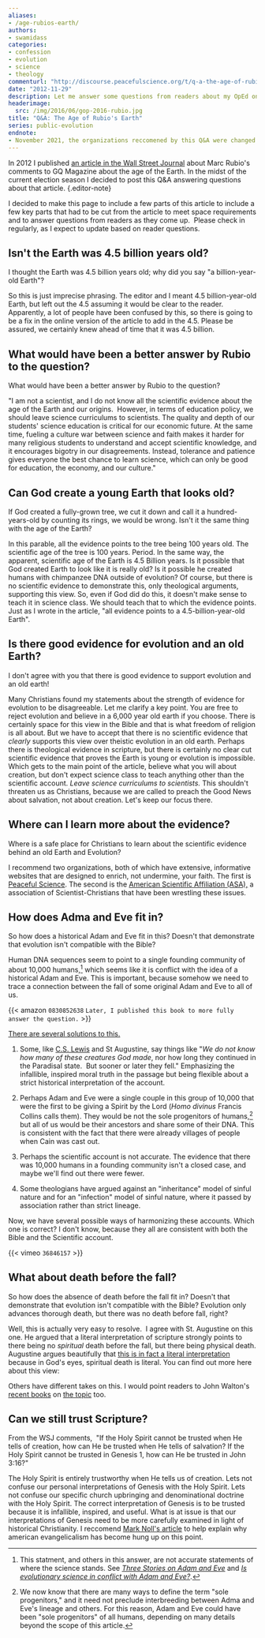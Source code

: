 ```yaml
---
aliases:
- /age-rubios-earth/
authors:
- swamidass
categories:
- confession
- evolution
- science
- theology
commenturl: "http://discourse.peacefulscience.org/t/q-a-the-age-of-rubios-earth/12606"
date: "2012-11-29"
description: Let me answer some questions from readers about my OpEd on Marco Rubio and the Age of the Earth.
headerimage:
  src: /img/2016/06/gop-2016-rubio.jpg
title: "Q&A: The Age of Rubio's Earth"
series: public-evolution
endnote:
- November 2021, the organizations reccomened by this Q&A were changed. The resources on Adam and Eve were updated. Two footnotes were added to disclose scientific inaccuracy.
---
```


In 2012 I published [an article in the Wall Street Journal](/articles/rubio-age-earth/) about Marc Rubio's comments to GQ Magazine about the age of the Earth. In the midst of the current election season I decided to post this Q&A answering questions about that article.
{.editor-note}

I decided to make this page to include a few parts of this article to include a few key parts that had to be cut from the article to meet space requirements and to answer questions from readers as they come up.  Please check in regularly, as I expect to update based on reader questions.

<div class="article-question">

## Isn't the Earth was 4.5 billion years old?

I thought the Earth was 4.5 billion years old; why did you say "a billion-year-old Earth"?

</div> 

So this is just imprecise phrasing. The editor and I meant 4.5 billion-year-old Earth, but left out the 4.5 assuming it would be clear to the reader. Apparently, a lot of people have been confused by this, so there is going to be a fix in the online version of the article to add in the 4.5. Please be assured, we certainly knew ahead of time that it was 4.5 billion.

<div class="article-question">

## What would have been a better answer by Rubio to the question?

What would have been a better answer by Rubio to the question?

</div> 

"I am not a scientist, and I do not know all the scientific evidence about the age of the Earth and our origins.  However, in terms of education policy, we should leave science curriculums to scientists. The quality and depth of our students' science education is critical for our economic future. At the same time, fueling a culture war between science and faith makes it harder for many religious students to understand and accept scientific knowledge, and it encourages bigotry in our disagreements. Instead, tolerance and patience gives everyone the best chance to learn science, which can only be good for education, the economy, and our culture."


<div class="article-question">

## Can God create a young Earth that looks old?

If God created a fully-grown tree, we cut it down and call it a hundred-years-old by counting its rings, we would be wrong. Isn't it the same thing with the age of the Earth?

</div> 

In this parable, all the evidence points to the tree being 100 years old. The scientific age of the tree is 100 years. Period. In the same way, the apparent, scientific age of the Earth is 4.5 Billion years. Is it possible that God created Earth to look like it is really old? Is it possible he created humans with chimpanzee DNA outside of evolution? Of course, but there is no scientific evidence to demonstrate this, only theological arguments, supporting this view. So, even if God did do this, it doesn't make sense to teach it in science class. We should teach that to which the evidence points. Just as I wrote in the article, "all evidence points to a 4.5-billion-year-old Earth".


<div class="article-question">

## Is there good evidence for evolution and an old Earth?

I don't agree with you that there is good evidence to support evolution and an old earth!
</div> 

Many Christians found my statements about the strength of evidence for evolution to be disagreeable. Let me clarify a key point. You are free to reject evolution and believe in a 6,000 year old earth if you choose. There is certainly space for this view in the Bible and that is what freedom of religion is all about. But we have to accept that there is no scientific evidence that *clearly* supports this view over theistic evolution in an old earth. Perhaps there is theological evidence in scripture, but there is certainly no clear cut scientific evidence that proves the Earth is young or evolution is impossible. Which gets to the main point of the article, believe what you will about creation, but don't expect science class to teach anything other than the scientific account. *Leave science curriculums to scientists.* This shouldn't threaten us as Christians, because we are called to preach the Good News about salvation, not about creation. Let's keep our focus there.

<div class="article-question">

## Where can I learn more about the evidence?

Where is a safe place for Christians to learn about the scientific evidence behind an old Earth and Evolution?

</div> 

I recommend two organizations, both of which have extensive, informative websites that are designed to enrich, not undermine, your faith. The first is [Peaceful Science](http://peacefulscience.org/). The second is the [American Scientific Affiliation (ASA),](http://network.asa3.org/ "American Scientific Affiliation (ASA)") a association of Scientist-Christians that have been wrestling these issues.


<div class="article-question">

## How does Adma and Eve fit in?

So how does a historical Adam and Eve fit in this? Doesn't that demonstrate that evolution isn't compatible with the Bible?

</div> 


Human DNA sequences seem to point to a single founding community of about 10,000 humans,[^1] which seems like it is conflict with the idea of a historical Adam and Eve. This is important, because somehow we need to trace a connection between the fall of some original Adam and Eve to all of us.

[^1]: This statment, and others in this answer, are not accurate statements of where the science stands. See [*Three Stories on Adam and Eve*](/articles/three-stories-on-adam) and [*Is evolutionary science in conflict with Adam and Eve?*](/articles/evolution-adam-eve/).

{{< amazon `0830852638` `Later, I published this book to more fully answer the question.` >}}

[There are several solutions to this.](/articles/evolution-adam-eve/) 

1. Some, like [C.S. Lewis](http://resurrectingraleigh.com/2012/06/12/mere-depravity-adam-myth-evolution-and-the-fall/ "C.S. Lewis") and St Augustine, say things like "*We do not know how many of these creatures God made*, nor how long they continued in the Paradisal state.  But sooner or later they fell." Emphasizing the infallible, inspired moral truth in the passage but being flexible about a strict historical interpretation of the account. 

2. Perhaps Adam and Eve were a single couple in this group of 10,000 that were the first to be giving a Spirit by the Lord (*Homo divinus* Francis Collins calls them). They would be not the sole progenitors of humans,[^2] but all of us would be their ancestors and share some of their DNA. This is consistent with the fact that there were already villages of people when Cain was cast out. 

[^2]: We now know that there are many ways to define the term "sole progenitors," and it need not preclude interbreeding between Adma and Eve's lineage and others. For this reason, Adam and Eve could have been "sole progenitors" of all humans, depending on many details beyond the scope of this article.

3. Perhaps the scientific account is not accurate. The evidence that there was 10,000 humans in a founding community isn't a closed case, and maybe we'll find out there were fewer. 

4. Some theologians have argued against an "inheritance" model of sinful nature and for an "infection" model of sinful nature, where it passed by association rather than strict lineage.

Now, we have several possible ways of harmonizing these accounts. Which one is correct? I don't know, because they all are consistent with both the Bible and the Scientific account.

{{< vimeo `36846157` >}}


<div class="article-question">

## What about death before the fall?

So how does the absence of death before the fall fit in? Doesn't that demonstrate that evolution isn't compatible with the Bible? Evolution only advances thorough death, but there was no death before fall, right? 

</div> 

Well, this is actually very easy to resolve.  I agree with St. Augustine on this one. He argued that a literal interpretation of scripture strongly points to there being no *spiritual* death before the fall, but there being physical death. Augustine argues beautifully that [this is in fact a literal interpretation](http://www.asa3.org/ASA/PSCF/1988/PSCF3-88Young.html) because in God's eyes, spiritual death is literal. You can find out more here about this view:


Others have different takes on this. I would point readers to John Walton's [recent books](http://www.amazon.com/The-Lost-World-Adam-Eve/dp/0830824618) on [the topic](http://www.amazon.com/The-Lost-World-Genesis-One/dp/0830837043) too.

<div class="article-question">

## Can we still trust Scripture?

From the WSJ comments,  "If the Holy Spirit cannot be trusted when He tells of creation, how can He be trusted when He tells of salvation? If the Holy Spirit cannot be trusted in Genesis 1, how can He be trusted in John 3:16?"

</div> 


The Holy Spirit is entirely trustworthy when He tells us of creation. Lets not confuse our personal interpretations of Genesis with the Holy Spirit. Lets not confuse our specific church upbringing and denominational doctrine with the Holy Spirit. The correct interpretation of Genesis is to be trusted because it is infallible, inspired, and useful. What is at issue is that our interpretations of Genesis need to be more carefully examined in light of historical Christianity. I reccomend [Mark Noll's article](http://biologos.org/uploads/projects/Noll_scholarly_essay.pdf) to help explain why american evangelicalism has become hung up on this point.

